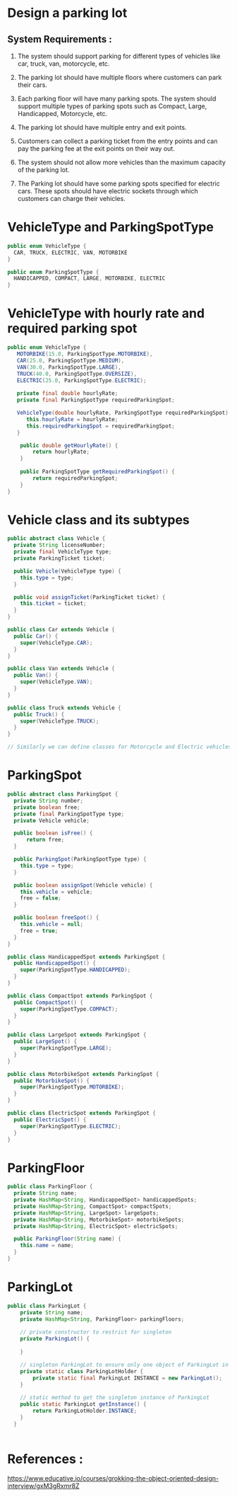 # Design a parking lot

## System Requirements :

1. The system should support parking for different types of vehicles like car, truck, van, motorcycle, etc.

2. The parking lot should have multiple floors where customers can park their cars.

3. Each parking floor will have many parking spots. The system should support multiple types of parking spots such as Compact, Large, Handicapped, Motorcycle, etc.

4. The parking lot should have multiple entry and exit points.

5. Customers can collect a parking ticket from the entry points and can pay the parking fee at the exit points on their way out.

6. The system should not allow more vehicles than the maximum capacity of the parking lot.

7. The Parking lot should have some parking spots specified for electric cars. These spots should have electric sockets through which customers can charge their vehicles.


# VehicleType and ParkingSpotType
```java
public enum VehicleType {
  CAR, TRUCK, ELECTRIC, VAN, MOTORBIKE
}

public enum ParkingSpotType {
  HANDICAPPED, COMPACT, LARGE, MOTORBIKE, ELECTRIC
}
```

# VehicleType with hourly rate and required parking spot
```java
public enum VehicleType {
   MOTORBIKE(15.0, ParkingSpotType.MOTORBIKE), 
   CAR(25.0, ParkingSpotType.MEDIUM), 
   VAN(30.0, ParkingSpotType.LARGE), 
   TRUCK(40.0, ParkingSpotType.OVERSIZE), 
   ELECTRIC(25.0, ParkingSpotType.ELECTRIC);
	
   private final double hourlyRate;
   private final ParkingSpotType requiredParkingSpot;

   VehicleType(double hourlyRate, ParkingSpotType requiredParkingSpot) {
	  this.hourlyRate = hourlyRate;
	  this.requiredParkingSpot = requiredParkingSpot;
   }

	public double getHourlyRate() {
		return hourlyRate;
	}
	
	public ParkingSpotType getRequiredParkingSpot() {
		return requiredParkingSpot;
	} 
}
```

# Vehicle class and its subtypes
```java
public abstract class Vehicle {
  private String licenseNumber;
  private final VehicleType type;
  private ParkingTicket ticket;

  public Vehicle(VehicleType type) {
    this.type = type;
  }

  public void assignTicket(ParkingTicket ticket) {
    this.ticket = ticket;
  }
}

public class Car extends Vehicle {
  public Car() {
    super(VehicleType.CAR);
  }
}

public class Van extends Vehicle {
  public Van() {
    super(VehicleType.VAN);
  }
}

public class Truck extends Vehicle {
  public Truck() {
    super(VehicleType.TRUCK);
  }
}

// Similarly we can define classes for Motorcycle and Electric vehicles etc.

```

# ParkingSpot
```java
public abstract class ParkingSpot {
  private String number;
  private boolean free;
  private final ParkingSpotType type;
  private Vehicle vehicle;

  public boolean isFree() {
      return free;
  }

  public ParkingSpot(ParkingSpotType type) {
    this.type = type;
  }

  public boolean assignSpot(Vehicle vehicle) {
    this.vehicle = vehicle;
    free = false;
  }

  public boolean freeSpot() {
    this.vehicle = null;
    free = true;
  }
}

public class HandicappedSpot extends ParkingSpot {
  public HandicappedSpot() {
    super(ParkingSpotType.HANDICAPPED);
  }
}

public class CompactSpot extends ParkingSpot {
  public CompactSpot() {
    super(ParkingSpotType.COMPACT);
  }
}

public class LargeSpot extends ParkingSpot {
  public LargeSpot() {
    super(ParkingSpotType.LARGE);
  }
}

public class MotorbikeSpot extends ParkingSpot {
  public MotorbikeSpot() {
    super(ParkingSpotType.MOTORBIKE);
  }
}

public class ElectricSpot extends ParkingSpot {
  public ElectricSpot() {
    super(ParkingSpotType.ELECTRIC);
  }
}
```

# ParkingFloor
```java
public class ParkingFloor {
  private String name;
  private HashMap<String, HandicappedSpot> handicappedSpots;
  private HashMap<String, CompactSpot> compactSpots;
  private HashMap<String, LargeSpot> largeSpots;
  private HashMap<String, MotorbikeSpot> motorbikeSpots;
  private HashMap<String, ElectricSpot> electricSpots;

  public ParkingFloor(String name) {
    this.name = name;
  }
}  
```

# ParkingLot
```java
public class ParkingLot {
    private String name;
    private HashMap<String, ParkingFloor> parkingFloors;
  
    // private constructor to restrict for singleton
    private ParkingLot() {
    
    }

    // singleton ParkingLot to ensure only one object of ParkingLot in the system
    private static class ParkingLotHolder {
        private static final ParkingLot INSTANCE = new ParkingLot();
    }
  
    // static method to get the singleton instance of ParkingLot
    public static ParkingLot getInstance() {
        return ParkingLotHolder.INSTANCE;
    }
  }
  
```

# References :
https://www.educative.io/courses/grokking-the-object-oriented-design-interview/gxM3gRxmr8Z
